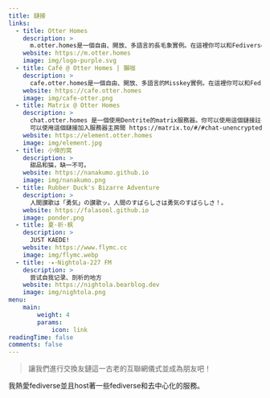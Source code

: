 ```yaml
---
title: 鏈接
links:
  - title: Otter Homes
    description: >
      m.otter.homes是一個自由、開放、多語言的長毛象實例。在這裡你可以和Fediverse中不同背景、愛好的任何人友好地交流，而免於任何政府或大公司的言論審查。
    website: https://m.otter.homes
    image: img/logo-purple.svg
  - title: Café @ Otter Homes | 獺咖
    description: >
      cafe.otter.homes是一個自由、開放、多語言的Misskey實例。在這裡你可以和Fediverse中不同背景、愛好的任何人友好地交流，而免於任何政府或大公司的言論審查。
    website: https://cafe.otter.homes
    image: img/cafe-otter.png
  - title: Matrix @ Otter Homes
    description: >
      chat.otter.homes 是一個使用Dentrite的matrix服務器。你可以使用這個鏈接註冊帳號 https://element.otter.homes.
      可以使用這個鏈接加入服務器主房間 https://matrix.to/#/#chat-unencrypted:chat.otter.homes.
    website: https://element.otter.homes
    image: img/element.jpg
  - title: 小倖的窝
    description: >
      甜品和猫，缺一不可。
    website: https://nanakumo.github.io
    image: img/nanakumo.png
  - title: Rubber Duck's Bizarre Adventure
    description: >
      人間讃歌は「勇気」の讃歌ッ。人間のすばらしさは勇気のすばらしさ！。
    website: https://falasool.github.io
    image: ponder.png
  - title: 夏·祈·枫
    description: >
      JUST KAEDE!
    website: https://www.flymc.cc
    image: img/flymc.webp
  - title: ･✦･Nightola-227 FM
    description: >
      尝试自我记录、剖析的地方
    website: https://nightola.bearblog.dev
    image: img/nightola.png
menu:
    main:
        weight: 4
        params:
            icon: link
readingTime: false
comments: false
---
```


> 讓我們進行交換友鏈這一古老的互聯網儀式並成為朋友吧！

我熱愛fediverse並且host著一些fediverse和去中心化的服務。
